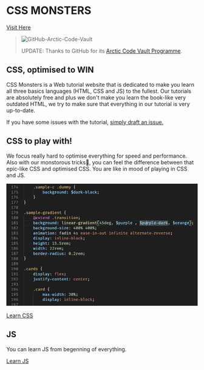 # CSS MONSTERS
[Visit Here](https://electrolyte-orb.github.io/cssmonsters/)
> ![GitHub-Arctic-Code-Vault](https://news.thewindowsclub.com/wp-content/uploads/2020/07/GitHub-Arctic-Code-Vault-1.jpg)
>
> UPDATE: Thanks to GitHub for its [Arctic Code Vault Programme](https://archiveprogram.github.com/).

## CSS, optimised to WIN
CSS Monsters is a Web tutorial website that is dedicated to make you learn all three basics languages (HTML, CSS and JS) to the fullest. Our tutorials are absolutely free and plus we don't make you learn the book-like very outdated HTML, we try to make sure that everything in our tutorial is very up-to-date.

If you have some issues with the tutorial, [simply draft an issue.](https://github.com/electrolyte-orb/cssmonsters/issues/new)

## CSS to play with!
We focus really hard to optimise everything for speed and performance. Also with our monstorous tricks👻, you can feel the difference between that epic-like CSS and optimised CSS. You are like in mood of playing in CSS and JS.

![Visual Studio Code](/images/screenshot.jpg)

[Learn CSS](#)

## JS
You can learn JS from begenning of everything.

[Learn JS](#)
